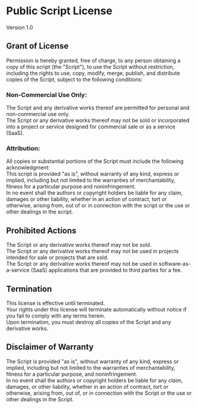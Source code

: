 # Public Script License
Version 1.0

## Grant of License
Permission is hereby granted, free of charge, to any person obtaining a copy of this script (the "Script"), to use the Script without restriction, including the rights to use, copy, modify, merge, publish, and distribute copies of the Script, subject to the following conditions:

### Non-Commercial Use Only:   
The Script and any derivative works thereof are permitted for personal and non-commercial use only.   
The Script or any derivative works thereof may not be sold or incorporated into a project or service designed for commercial sale or as a service (SaaS).      

### Attribution:   
All copies or substantial portions of the Script must include the following acknowledgment:   
This script is provided "as is", without warranty of any kind, express or implied, including but not limited to the warranties of merchantability, fitness for a particular purpose and noninfringement.   
In no event shall the authors or copyright holders be liable for any claim, damages or other liability, whether in an action of contract, tort or otherwise, arising from, out of or in connection with the script or the use or other dealings in the script.      

## Prohibited Actions   
The Script or any derivative works thereof may not be sold.   
The Script or any derivative works thereof may not be used in projects intended for sale or projects that are sold.   
The Script or any derivative works thereof may not be used in software-as-a-service (SaaS) applications that are provided to third parties for a fee.      

## Termination   
This license is effective until terminated.   
Your rights under this license will terminate automatically without notice if you fail to comply with any terms herein.   
Upon termination, you must destroy all copies of the Script and any derivative works.      

## Disclaimer of Warranty   
The Script is provided "as is", without warranty of any kind, express or implied, including but not limited to the warranties of merchantability, fitness for a particular purpose, and noninfringement.   
In no event shall the authors or copyright holders be liable for any claim, damages, or other liability, whether in an action of contract, tort or otherwise, arising from, out of, or in connection with the Script or the use or other dealings in the Script.   
